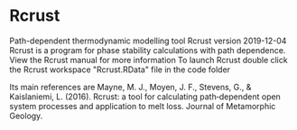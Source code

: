 # Rcrust
Path-dependent thermodynamic modelling tool
Rcrust version 2019-12-04
Rcrust is a program for phase stability calculations with path dependence.
View the Rcrust manual for more information
To launch Rcrust double click the Rcrust workspace "Rcrust.RData" file in the code folder

Its main references are
Mayne, M. J., Moyen, J. F., Stevens, G., & Kaislaniemi, L. (2016). Rcrust: a tool for calculating path‐dependent open system processes and application to melt loss. Journal of Metamorphic Geology.
